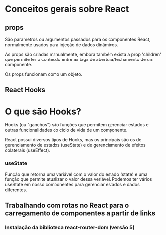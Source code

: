 # Conceitos gerais sobre React

## props

São parametros ou argumentos passados para os componentes React, normalmente
usados para injeção de dados dinâmicos.

As props são criadas manualmente, embora também exista a prop 'children' que
permite ler o conteudo entre as tags de abertura/fechamento de um componente.

Os props funcionam como um objeto.

## React Hooks

# O que são Hooks?

Hooks (ou "ganchos") são funções que permitem gerenciar estados e outras
funcionalidades do ciclo de vida de um componente.

React possui diversos tipos de Hooks, mas os principais são os de
gerenciamento de estados (useState) e de gerenciamento de efeitos
colaterais (useEffect).

### useState

Função que retorna uma variável com o valor do estado (state) e uma função
que permite atualizar o valor dessa veriável. Podemos ter vários useState em
nosso componentes para gerenciar estados e dados diferentes.

## Trabalhando com rotas no React para o carregamento de componentes a partir de links

### Instalação da biblioteca react-router-dom (versão 5)
